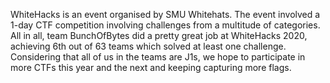 WhiteHacks is an event organised by SMU Whitehats. The event involved a 1-day CTF competition involving challenges from a multitude of categories. All in all, team BunchOfBytes 
did a pretty great job at WhiteHacks 2020, achieving 6th out of 63 teams which solved at least one challenge. Considering that all of us in the teams are J1s, we hope to 
participate in more CTFs this year and the next and keeping capturing more flags. 
